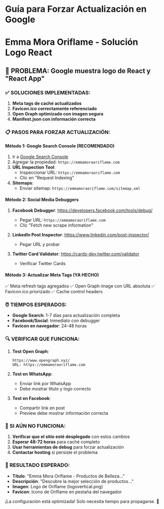# Guía para Forzar Actualización en Google
# Emma Mora Oriflame - Solución Logo React

## 🚨 PROBLEMA: Google muestra logo de React y "React App"

### ✅ SOLUCIONES IMPLEMENTADAS:

1. **Meta tags de caché actualizados**
2. **Favicon.ico correctamente referenciado**
3. **Open Graph optimizado con imagen segura**
4. **Manifest.json con información correcta**

### 📋 PASOS PARA FORZAR ACTUALIZACIÓN:

#### **Método 1: Google Search Console (RECOMENDADO)**
1. Ir a [Google Search Console](https://search.google.com/search-console)
2. Agregar la propiedad: `https://emmamoraoriflame.com`
3. **URL Inspection Tool**:
   - Inspeccionar URL: `https://emmamoraoriflame.com`
   - Clic en "Request Indexing"
4. **Sitemaps**:
   - Enviar sitemap: `https://emmamoraoriflame.com/sitemap.xml`

#### **Método 2: Social Media Debuggers**
1. **Facebook Debugger**: https://developers.facebook.com/tools/debug/
   - Pegar URL: `https://emmamoraoriflame.com`
   - Clic "Fetch new scrape information"

2. **LinkedIn Post Inspector**: https://www.linkedin.com/post-inspector/
   - Pegar URL y probar

3. **Twitter Card Validator**: https://cards-dev.twitter.com/validator
   - Verificar Twitter Cards

#### **Método 3: Actualizar Meta Tags (YA HECHO)**
✅ Meta refresh tags agregados
✅ Open Graph image con URL absoluta
✅ Favicon.ico priorizado
✅ Cache control headers

### ⏰ TIEMPOS ESPERADOS:

- **Google Search**: 1-7 días para actualización completa
- **Facebook/Social**: Inmediato con debugger
- **Favicon en navegador**: 24-48 horas

### 🔍 VERIFICAR QUE FUNCIONA:

1. **Test Open Graph**:
   ```
   https://www.opengraph.xyz/
   URL: https://emmamoraoriflame.com
   ```

2. **Test en WhatsApp**:
   - Enviar link por WhatsApp
   - Debe mostrar título y logo correcto

3. **Test en Facebook**:
   - Compartir link en post
   - Preview debe mostrar información correcta

### 🎯 SI AÚN NO FUNCIONA:

1. **Verificar que el sitio esté desplegado** con estos cambios
2. **Esperar 48-72 horas** para caché completo
3. **Usar herramientas de debug** para forzar actualización
4. **Contactar hosting** si persiste el problema

### 📱 RESULTADO ESPERADO:
- **Título**: "Emma Mora Oriflame - Productos de Belleza..."
- **Descripción**: "Descubre la mejor selección de productos..."
- **Imagen**: Logo de Oriflame (logovertical.png)
- **Favicon**: Icono de Oriflame en pestaña del navegador

¡La configuración está optimizada! Solo necesita tiempo para propagarse. 🌟